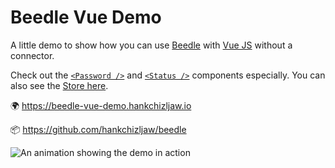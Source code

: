 # Beedle Vue Demo
A little demo to show how you can use [Beedle](https://github.com/hankchizljaw/beedle) with [Vue JS](https://vuejs.org/) without a connector. 

Check out the [`<Password />`](https://github.com/hankchizljaw/beedle-vue-demo/blob/master/js/components/Password.vue) and [`<Status />`](https://github.com/hankchizljaw/beedle-vue-demo/blob/master/js/components/Status.vue) components especially. You can also see the [Store here](https://github.com/hankchizljaw/beedle-vue-demo/blob/master/js/store.js).



🌍 https://beedle-vue-demo.hankchizljaw.io

📦 https://github.com/hankchizljaw/beedle



![An animation showing the demo in action](https://s3-us-west-2.amazonaws.com/s.cdpn.io/174183/beedlevue.gif)

